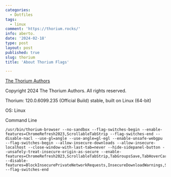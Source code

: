 ```yaml
---
categories:
  - Dotfiles
tags:
  - linux
comment: 'https://thorium.rocks/'
info: aberto.
date: '2024-02-18'
type: post
layout: post
published: true
slug: thorium
title: 'About Thorium Flags'

---
```


[The Thorium Authors](https://github.com/Alex313031/thorium)

Copyright 2024 The Thorium Authors. All rights reserved.

Thorium: 120.0.6099.235 (Official Build) stable, built on Linux (64-bit)

OS: Linux


Command Line

```
/usr/bin/thorium-browser --no-sandbox --flag-switches-begin --enable-features=ChromeRefresh2023,ScrollableTabStrip --flag-switches-end --disable-nacl --use-gl=angle --use-angle=gl-egl --enable-unsafe-webgpu --flag-switches-begin --allow-insecure-downloads --allow-insecure-localhost --close-window-with-last-tab=never --hide-sidepanel-button --unsafely-treat-insecure-origin-as-secure --enable-features=ChromeRefresh2023,ScrollableTabStrip,TabGroupsSave,TabHoverCardImageSettings,VaapiVideoDecodeLinuxGL --disable-features=BlockInsecurePrivateNetworkRequests,InsecureDownloadWarnings,SideSearch --flag-switches-end
```
